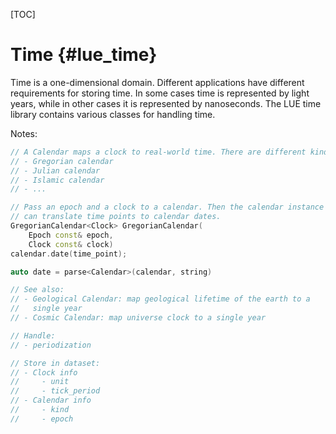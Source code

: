 [TOC]

# Time  {#lue_time}

Time is a one-dimensional domain. Different applications have different
requirements for storing time. In some cases time is represented by
light years, while in other cases it is represented by nanoseconds. The
LUE time library contains various classes for handling time.

Notes:

```cpp
// A Calendar maps a clock to real-world time. There are different kinds:
// - Gregorian calendar
// - Julian calendar
// - Islamic calendar
// - ...

// Pass an epoch and a clock to a calendar. Then the calendar instance
// can translate time points to calendar dates.
GregorianCalendar<Clock> GregorianCalendar(
    Epoch const& epoch,
    Clock const& clock)
calendar.date(time_point);

auto date = parse<Calendar>(calendar, string)

// See also:
// - Geological Calendar: map geological lifetime of the earth to a
//   single year
// - Cosmic Calendar: map universe clock to a single year

// Handle:
// - periodization

// Store in dataset:
// - Clock info
//     - unit
//     - tick_period
// - Calendar info
//     - kind
//     - epoch
```
